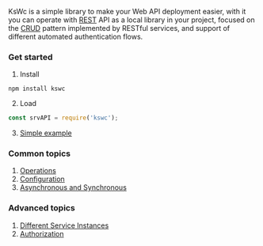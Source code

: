 KsWc is a simple library to make your Web API deployment easier, with it you can operate with [REST](https://en.wikipedia.org/wiki/Representational_state_transfer) API as a local library in your project, focused on the [CRUD](https://en.wikipedia.org/wiki/Create,_read,_update_and_delete) pattern implemented by RESTful services, and support of different automated authentication flows. 

### Get started
1. Install
```npm
npm install kswc
```
2. Load
```js
const srvAPI = require('kswc');
```
3. [Simple example](https://github.com/ameksike/kswc/wiki/Simple-example)

### Common topics
1. [Operations](https://github.com/ameksike/kswc/wiki/Operations)
2. [Configuration](https://github.com/ameksike/kswc/wiki/Configuration)
3. [Asynchronous and Synchronous](https://github.com/ameksike/kswc/wiki/Asynchronous)

### Advanced topics
1. [Different Service Instances](https://github.com/ameksike/kswc/wiki/Instances)
2. [Authorization](https://github.com/ameksike/kswc/wiki/Authorization)
